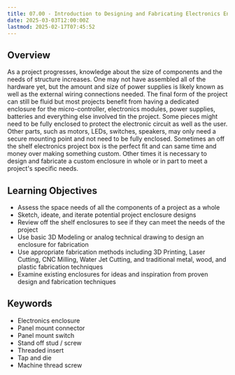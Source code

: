 ```yaml
---
title: 07.00 - Introduction to Designing and Fabricating Electronics Enclosures
date: 2025-03-03T12:00:00Z
lastmod: 2025-02-17T07:45:52
---
```


## Overview

As a project progresses, knowledge about the size of components and the needs of structure increases. One may not have assembled all of the hardware yet, but the amount and size of power supplies is likely known as well as the external wiring connections needed. The final form of the project can still be fluid but most projects benefit from having a dedicated enclosure for the micro-controller, electronics modules, power supplies, batteries and everything else involved tin the project. Some pieces might need to be fully enclosed to protect the electronic circuit as well as the user. Other parts, such as motors, LEDs, switches, speakers, may only need a secure mounting point and not need to be fully enclosed. Sometimes an off the shelf electronics project box is the perfect fit and can same time and money over making something custom. Other times it is necessary to design and fabricate a custom enclosure in whole or in part to meet a project's specific needs.

## Learning Objectives

- Assess the space needs of all the components of a project as a whole
- Sketch, ideate, and iterate potential project enclosure designs
- Review off the shelf enclosures to see if they can meet the needs of the project
- Use basic 3D Modeling or analog technical drawing to design an enclosure for fabrication
- Use appropriate fabrication methods including 3D Printing, Laser Cutting, CNC Milling, Water Jet Cutting, and traditional metal, wood, and plastic fabrication techniques
- Examine existing enclosures for ideas and inspiration from proven design and fabrication techniques

## Keywords

- Electronics enclosure
- Panel mount connector
- Panel mount switch
- Stand off stud / screw
- Threaded insert
- Tap and die
- Machine thread screw
